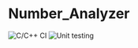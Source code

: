 # Number_Analyzer

![C/C++ CI](https://github.com/stepin105111/Number_Analyzer/workflows/C/C++%20CI/badge.svg)
![Unit testing](https://github.com/stepin105111/Number_Analyzer/workflows/Unit%20testing/badge.svg)

